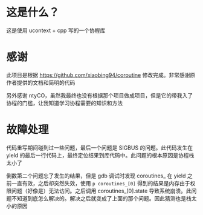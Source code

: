 # 这是什么？

这是使用 ucontext + cpp 写的一个协程库

# 感谢

此项目是根据 https://github.com/xiaobing94/coroutine 修改完成。非常感谢原作者提供的文档和简明的代码

另外感谢 ntyCO，虽然我最终也没有根据那个项目做成项目，但是它的带我入了协程的门槛，让我知道学习协程需要的知识和方法

# 故障处理

代码重写期间碰到过一些问题，最后一个问题是 SIGBUS 的问题。此代码发生在 yield 的最后一行代码上，最终定位结果到库代码中。此问题的根本原因是协程栈太小了

倒数第二个问题忘了发生的结果，但是 gdb 调试时发现 coroutines_ 在 yield 之前一直有效，之后却突然失效，使用 `p coroutines_[0]` 得到的结果是内存由于权限问题（好像是）无法访问。之后调用 coroutines_[0].state 导致系统崩溃。此问题不知道到底怎么解决的。解决之后就变成了上面的那个问题。因此猜测也是栈太小的原因
